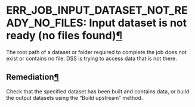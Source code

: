 ERR\_JOB\_INPUT\_DATASET\_NOT\_READY\_NO\_FILES: Input dataset is not ready (no files found)[¶](#err-job-input-dataset-not-ready-no-files-input-dataset-is-not-ready-no-files-found "Permalink to this heading")
================================================================================================================================================================================================================


The root path of a dataset or folder required to complete the job does not exist or contains no file.
DSS is trying to access data that is not there.



Remediation[¶](#remediation "Permalink to this heading")
--------------------------------------------------------


Check that the specified dataset has been built and contains data, or build the
output datasets using the “Build upstream” method.